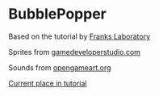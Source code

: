 # BubblePopper

Based on the tutorial by [Franks Laboratory](https://www.youtube.com/channel/UCEqc149iR-ALYkGM6TG-7vQ)

Sprites from [gamedeveloperstudio.com](https://www.gamedeveloperstudio.com/index.php?orderby=priceup&resultsperpage=300)

Sounds from [opengameart.org](https://opengameart.org/art-search-advanced?keys=&field_art_type_tid%5B%5D=13&sort_by=count&sort_order=DESC)

[Current place in tutorial](https://youtu.be/MwTQtPGuBmo?t=465)
